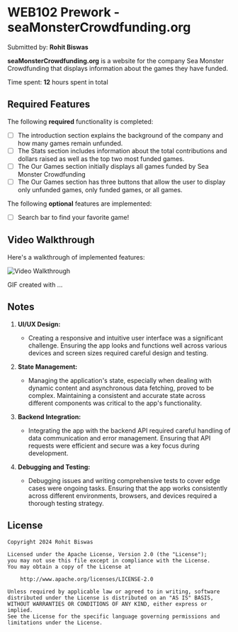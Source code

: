 # WEB102 Prework - **seaMonsterCrowdfunding.org**

Submitted by: **Rohit Biswas**

**seaMonsterCrowdfunding.org** is a website for the company Sea Monster Crowdfunding that displays information about the games they have funded.

Time spent: **12** hours spent in total

## Required Features

The following **required** functionality is completed:

* [ ] The introduction section explains the background of the company and how many games remain unfunded.
* [ ] The Stats section includes information about the total contributions and dollars raised as well as the top two most funded games.
* [ ] The Our Games section initially displays all games funded by Sea Monster Crowdfunding
* [ ] The Our Games section has three buttons that allow the user to display only unfunded games, only funded games, or all games.

The following **optional** features are implemented:

* [ ] Search bar to find your favorite game!

## Video Walkthrough

Here's a walkthrough of implemented features:

<img src='https://imgur.com/a/gGMwo8k' title='Video Walkthrough' width='' alt='Video Walkthrough' />

<!-- Replace this with whatever GIF tool you used! -->
GIF created with ...  
<!-- Recommended tools:
[Kap](https://getkap.co/) for macOS
[ScreenToGif](https://www.screentogif.com/) for Windows
[peek](https://github.com/phw/peek) for Linux. -->

## Notes

1. **UI/UX Design:**
   - Creating a responsive and intuitive user interface was a significant challenge. Ensuring the app looks and functions well across various devices and screen sizes required careful design and testing.

2. **State Management:**
   - Managing the application's state, especially when dealing with dynamic content and asynchronous data fetching, proved to be complex. Maintaining a consistent and accurate state across different components was critical to the app's functionality.

3. **Backend Integration:**
   - Integrating the app with the backend API required careful handling of data communication and error management. Ensuring that API requests were efficient and secure was a key focus during development.

4. **Debugging and Testing:**
   - Debugging issues and writing comprehensive tests to cover edge cases were ongoing tasks. Ensuring that the app works consistently across different environments, browsers, and devices required a thorough testing strategy.

## License

    Copyright 2024 Rohit Biswas

    Licensed under the Apache License, Version 2.0 (the "License");
    you may not use this file except in compliance with the License.
    You may obtain a copy of the License at

        http://www.apache.org/licenses/LICENSE-2.0

    Unless required by applicable law or agreed to in writing, software
    distributed under the License is distributed on an "AS IS" BASIS,
    WITHOUT WARRANTIES OR CONDITIONS OF ANY KIND, either express or implied.
    See the License for the specific language governing permissions and
    limitations under the License.
